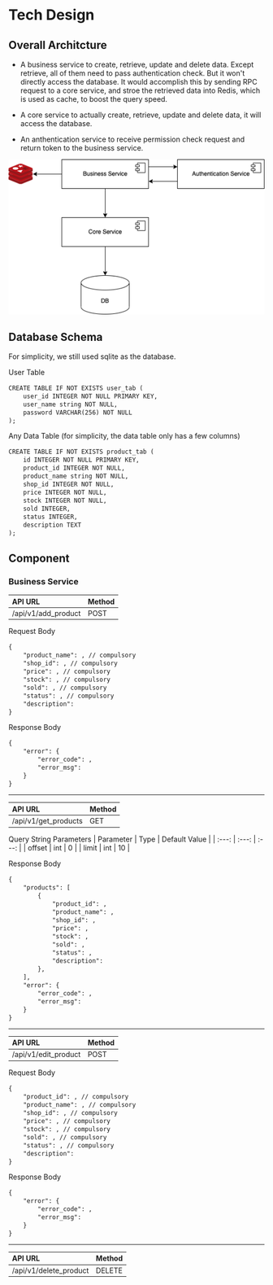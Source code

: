 # Tech Design
## Overall Architcture
- A business service to create, retrieve, update and delete data. Except retrieve, all of them need to pass authentication check. But it won't directly access the database. It would accomplish this by sending RPC request to a core service, and stroe the retrieved data into Redis, which is used as cache, to boost the query speed.

- A core service to actually create, retrieve, update and delete data, it will access the database.

- An anthentication service to receive permission check request and return token to the business service.

![Architecture](image/architecture.png)

## Database Schema
For simplicity, we still used sqlite as the database.

User Table
```
CREATE TABLE IF NOT EXISTS user_tab (
    user_id INTEGER NOT NULL PRIMARY KEY,
    user_name string NOT NULL,
    password VARCHAR(256) NOT NULL
);
```

Any Data Table 
(for simplicity, the data table only has a few columns)
```
CREATE TABLE IF NOT EXISTS product_tab (
    id INTEGER NOT NULL PRIMARY KEY,
    product_id INTEGER NOT NULL,
    product_name string NOT NULL,
    shop_id INTEGER NOT NULL,
    price INTEGER NOT NULL,
    stock INTEGER NOT NULL,
    sold INTEGER,
    status INTEGER,
    description TEXT
);
```
## Component 
### Business Service
| API URL | Method |
|:---|:---|
| /api/v1/add_product | POST |

Request Body
```
{
    "product_name": , // compulsory
    "shop_id": , // compulsory
    "price": , // compulsory
    "stock": , // compulsory
    "sold": , // compulsory
    "status": , // compulsory
    "description": 
}
```

Response Body
```
{
    "error": {
        "error_code": ,
        "error_msg": 
    }
}
```
---
| API URL | Method |
|:---|:---|
| /api/v1/get_products | GET |

Query String Parameters 
| Parameter | Type | Default Value |
| :---: | :---: | :---: |
| offset | int | 0 |
| limit | int | 10 |

Response Body
```
{
    "products": [
        {
            "product_id": , 
            "product_name": , 
            "shop_id": , 
            "price": , 
            "stock": , 
            "sold": , 
            "status": , 
            "description": 
        },
    ],
    "error": {
        "error_code": ,
        "error_msg": 
    }
}
```
---
| API URL | Method |
|:---|:---|
| /api/v1/edit_product | POST |

Request Body
```
{
    "product_id": , // compulsory
    "product_name": , // compulsory
    "shop_id": , // compulsory
    "price": , // compulsory
    "stock": , // compulsory
    "sold": , // compulsory
    "status": , // compulsory
    "description": 
}
```
Response Body
```
{
    "error": {
        "error_code": ,
        "error_msg": 
    }
}
```
---
| API URL | Method |
|:---|:---|
| /api/v1/delete_product | DELETE |

